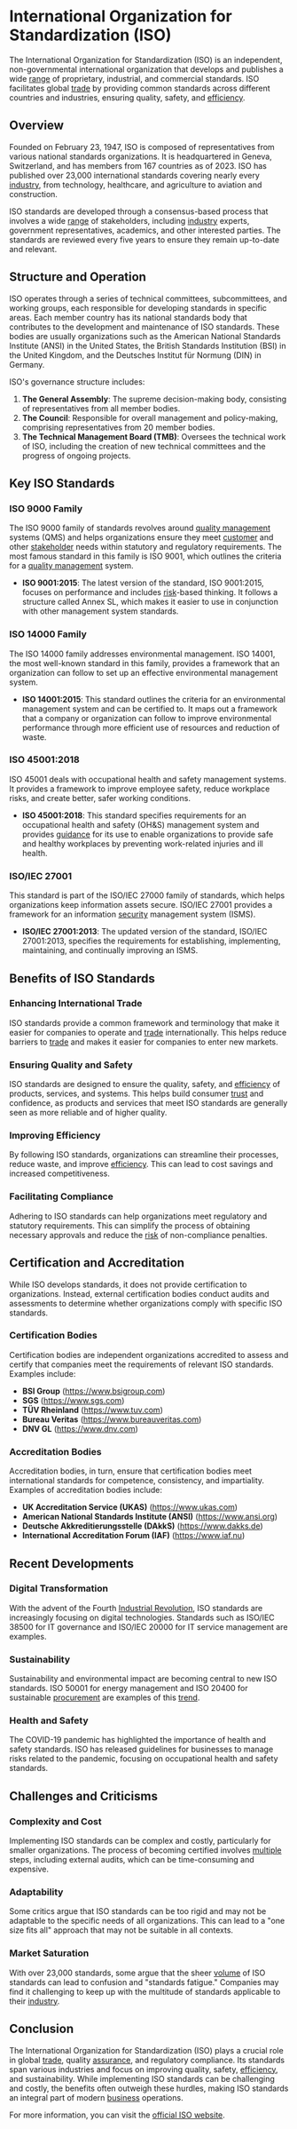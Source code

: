 # International Organization for Standardization (ISO)

The International Organization for Standardization (ISO) is an independent, non-governmental international organization that develops and publishes a wide [range](../r/range.md) of proprietary, industrial, and commercial standards. ISO facilitates global [trade](../t/trade.md) by providing common standards across different countries and industries, ensuring quality, safety, and [efficiency](../e/efficiency.md).

## Overview

Founded on February 23, 1947, ISO is composed of representatives from various national standards organizations. It is headquartered in Geneva, Switzerland, and has members from 167 countries as of 2023. ISO has published over 23,000 international standards covering nearly every [industry](../i/industry.md), from technology, healthcare, and agriculture to aviation and construction.

ISO standards are developed through a consensus-based process that involves a wide [range](../r/range.md) of stakeholders, including [industry](../i/industry.md) experts, government representatives, academics, and other interested parties. The standards are reviewed every five years to ensure they remain up-to-date and relevant.

## Structure and Operation

ISO operates through a series of technical committees, subcommittees, and working groups, each responsible for developing standards in specific areas. Each member country has its national standards body that contributes to the development and maintenance of ISO standards. These bodies are usually organizations such as the American National Standards Institute (ANSI) in the United States, the British Standards Institution (BSI) in the United Kingdom, and the Deutsches Institut für Normung (DIN) in Germany.

ISO's governance structure includes:

1. **The General Assembly**: The supreme decision-making body, consisting of representatives from all member bodies.
2. **The Council**: Responsible for overall management and policy-making, comprising representatives from 20 member bodies.
3. **The Technical Management Board (TMB)**: Oversees the technical work of ISO, including the creation of new technical committees and the progress of ongoing projects.

## Key ISO Standards

### ISO 9000 Family

The ISO 9000 family of standards revolves around [quality management](../q/quality_management.md) systems (QMS) and helps organizations ensure they meet [customer](../c/customer.md) and other [stakeholder](../s/stakeholder.md) needs within statutory and regulatory requirements. The most famous standard in this family is ISO 9001, which outlines the criteria for a [quality management](../q/quality_management.md) system.

- **ISO 9001:2015**: The latest version of the standard, ISO 9001:2015, focuses on performance and includes [risk](../r/risk.md)-based thinking. It follows a structure called Annex SL, which makes it easier to use in conjunction with other management system standards.

### ISO 14000 Family

The ISO 14000 family addresses environmental management. ISO 14001, the most well-known standard in this family, provides a framework that an organization can follow to set up an effective environmental management system.

- **ISO 14001:2015**: This standard outlines the criteria for an environmental management system and can be certified to. It maps out a framework that a company or organization can follow to improve environmental performance through more efficient use of resources and reduction of waste.

### ISO 45001:2018

ISO 45001 deals with occupational health and safety management systems. It provides a framework to improve employee safety, reduce workplace risks, and create better, safer working conditions.

- **ISO 45001:2018**: This standard specifies requirements for an occupational health and safety (OH&S) management system and provides [guidance](../g/guidance.md) for its use to enable organizations to provide safe and healthy workplaces by preventing work-related injuries and ill health.

### ISO/IEC 27001

This standard is part of the ISO/IEC 27000 family of standards, which helps organizations keep information assets secure. ISO/IEC 27001 provides a framework for an information [security](../s/security.md) management system (ISMS).

- **ISO/IEC 27001:2013**: The updated version of the standard, ISO/IEC 27001:2013, specifies the requirements for establishing, implementing, maintaining, and continually improving an ISMS.

## Benefits of ISO Standards

### Enhancing International Trade

ISO standards provide a common framework and terminology that make it easier for companies to operate and [trade](../t/trade.md) internationally. This helps reduce barriers to [trade](../t/trade.md) and makes it easier for companies to enter new markets.

### Ensuring Quality and Safety

ISO standards are designed to ensure the quality, safety, and [efficiency](../e/efficiency.md) of products, services, and systems. This helps build consumer [trust](../t/trust.md) and confidence, as products and services that meet ISO standards are generally seen as more reliable and of higher quality.

### Improving Efficiency

By following ISO standards, organizations can streamline their processes, reduce waste, and improve [efficiency](../e/efficiency.md). This can lead to cost savings and increased competitiveness.

### Facilitating Compliance

Adhering to ISO standards can help organizations meet regulatory and statutory requirements. This can simplify the process of obtaining necessary approvals and reduce the [risk](../r/risk.md) of non-compliance penalties.

## Certification and Accreditation

While ISO develops standards, it does not provide certification to organizations. Instead, external certification bodies conduct audits and assessments to determine whether organizations comply with specific ISO standards.

### Certification Bodies

Certification bodies are independent organizations accredited to assess and certify that companies meet the requirements of relevant ISO standards. Examples include:

- **BSI Group** (https://www.bsigroup.com)
- **SGS** (https://www.sgs.com)
- **TÜV Rheinland** (https://www.tuv.com)
- **Bureau Veritas** (https://www.bureauveritas.com)
- **DNV GL** (https://www.dnv.com)

### Accreditation Bodies

Accreditation bodies, in turn, ensure that certification bodies meet international standards for competence, consistency, and impartiality. Examples of accreditation bodies include:

- **UK Accreditation Service (UKAS)** (https://www.ukas.com)
- **American National Standards Institute (ANSI)** (https://www.ansi.org)
- **Deutsche Akkreditierungsstelle (DAkkS)** (https://www.dakks.de)
- **International Accreditation Forum (IAF)** (https://www.iaf.nu)

## Recent Developments

### Digital Transformation

With the advent of the Fourth [Industrial Revolution](../i/industrial_revolution.md), ISO standards are increasingly focusing on digital technologies. Standards such as ISO/IEC 38500 for IT governance and ISO/IEC 20000 for IT service management are examples.

### Sustainability

Sustainability and environmental impact are becoming central to new ISO standards. ISO 50001 for energy management and ISO 20400 for sustainable [procurement](../p/procurement.md) are examples of this [trend](../t/trend.md).

### Health and Safety

The COVID-19 pandemic has highlighted the importance of health and safety standards. ISO has released guidelines for businesses to manage risks related to the pandemic, focusing on occupational health and safety standards.

## Challenges and Criticisms

### Complexity and Cost

Implementing ISO standards can be complex and costly, particularly for smaller organizations. The process of becoming certified involves [multiple](../m/multiple.md) steps, including external audits, which can be time-consuming and expensive.

### Adaptability

Some critics argue that ISO standards can be too rigid and may not be adaptable to the specific needs of all organizations. This can lead to a "one size fits all" approach that may not be suitable in all contexts.

### Market Saturation

With over 23,000 standards, some argue that the sheer [volume](../v/volume.md) of ISO standards can lead to confusion and "standards fatigue." Companies may find it challenging to keep up with the multitude of standards applicable to their [industry](../i/industry.md).

## Conclusion

The International Organization for Standardization (ISO) plays a crucial role in global [trade](../t/trade.md), quality [assurance](../a/assurance.md), and regulatory compliance. Its standards span various industries and focus on improving quality, safety, [efficiency](../e/efficiency.md), and sustainability. While implementing ISO standards can be challenging and costly, the benefits often outweigh these hurdles, making ISO standards an integral part of modern [business](../b/business.md) operations.

For more information, you can visit the [official ISO website](https://www.iso.org).
